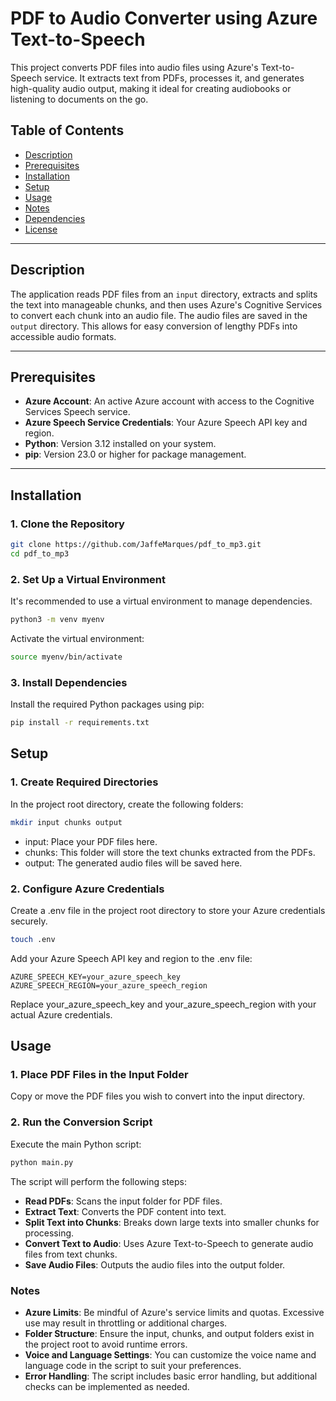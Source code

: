 # PDF to Audio Converter using Azure Text-to-Speech

This project converts PDF files into audio files using Azure's Text-to-Speech service. It extracts text from PDFs, processes it, and generates high-quality audio output, making it ideal for creating audiobooks or listening to documents on the go.

## Table of Contents

- [Description](#description)
- [Prerequisites](#prerequisites)
- [Installation](#installation)
- [Setup](#setup)
- [Usage](#usage)
- [Notes](#notes)
- [Dependencies](#dependencies)
- [License](#license)

---

## Description

The application reads PDF files from an `input` directory, extracts and splits the text into manageable chunks, and then uses Azure's Cognitive Services to convert each chunk into an audio file. The audio files are saved in the `output` directory. This allows for easy conversion of lengthy PDFs into accessible audio formats.

---

## Prerequisites

- **Azure Account**: An active Azure account with access to the Cognitive Services Speech service.
- **Azure Speech Service Credentials**: Your Azure Speech API key and region.
- **Python**: Version 3.12 installed on your system.
- **pip**: Version 23.0 or higher for package management.

---

## Installation

### 1. Clone the Repository

```bash
git clone https://github.com/JaffeMarques/pdf_to_mp3.git
cd pdf_to_mp3
```

### 2. Set Up a Virtual Environment

It's recommended to use a virtual environment to manage dependencies.

```bash
python3 -m venv myenv
```

Activate the virtual environment:

```bash
source myenv/bin/activate
```

### 3. Install Dependencies

Install the required Python packages using pip:

```bash
pip install -r requirements.txt
```

## Setup

### 1. Create Required Directories

In the project root directory, create the following folders:

```bash
mkdir input chunks output
```


- input: Place your PDF files here.
- chunks: This folder will store the text chunks extracted from the PDFs.
- output: The generated audio files will be saved here.

### 2. Configure Azure Credentials

Create a .env file in the project root directory to store your Azure credentials securely.

```bash
touch .env
```

Add your Azure Speech API key and region to the .env file:

```env
AZURE_SPEECH_KEY=your_azure_speech_key
AZURE_SPEECH_REGION=your_azure_speech_region
```

Replace your_azure_speech_key and your_azure_speech_region with your actual Azure credentials.

## Usage

### 1. Place PDF Files in the Input Folder

Copy or move the PDF files you wish to convert into the input directory.

### 2. Run the Conversion Script

Execute the main Python script:

```bash
python main.py
```

The script will perform the following steps:

- **Read PDFs**: Scans the input folder for PDF files.
- **Extract Text**: Converts the PDF content into text.
- **Split Text into Chunks**: Breaks down large texts into smaller chunks for processing.
- **Convert Text to Audio**: Uses Azure Text-to-Speech to generate audio files from text chunks.
- **Save Audio Files**: Outputs the audio files into the output folder.

### Notes

- **Azure Limits**: Be mindful of Azure's service limits and quotas. Excessive use may result in throttling or additional charges.
- **Folder Structure**: Ensure the input, chunks, and output folders exist in the project root to avoid runtime errors.
- **Voice and Language Settings**: You can customize the voice name and language code in the script to suit your preferences.
- **Error Handling**: The script includes basic error handling, but additional checks can be implemented as needed.